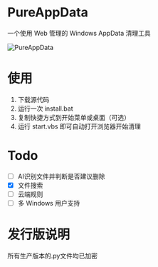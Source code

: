 # PureAppData
一个使用 Web 管理的 Windows AppData 清理工具

![PureAppData](https://github.com/user-attachments/assets/b288dc5e-c9d7-428a-9d9f-d1759c1ee919)

# 使用
1. 下载源代码
2. 运行一次 install.bat
3. 复制快捷方式到开始菜单或桌面（可选）
4. 运行 start.vbs 即可自动打开浏览器开始清理

# Todo
- [ ] AI识别文件并判断是否建议删除
- [x] 文件搜索
- [ ] 云端规则
- [ ] 多 Windows 用户支持

# 发行版说明
所有生产版本的.py文件均已加密
